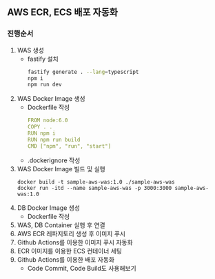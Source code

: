 ## AWS ECR, ECS 배포 자동화

### 진행순서

1. WAS 생성
   - fastify 설치
     ```bash
     fastify generate . --lang=typescript
     npm i
     npm run dev
     ```
2. WAS Docker Image 생성
   - Dockerfile 작성
     ```yaml
     FROM node:6.0
     COPY . .
     RUN npm i
     RUN npm run build
     CMD ["npm", "run", "start"]
     ```
   - .dockerignore 작성
3. WAS Docker Image 빌드 및 실행
   ```
   docker build -t sample-aws-was:1.0 ./sample-aws-was
   docker run -itd --name sample-aws-was -p 3000:3000 sample-aws-was:1.0
   ```
4. DB Docker Image 생성
   - Dockerfile 작성
5. WAS, DB Container 실행 후 연결
6. AWS ECR 레파지토리 생성 후 이미지 푸시
7. Github Actions를 이용한 이미지 푸시 자동화
8. ECR 이미지를 이용한 ECS 컨테이너 세팅
9. Github Actions를 이용한 배포 자동화
   - Code Commit, Code Build도 사용해보기

